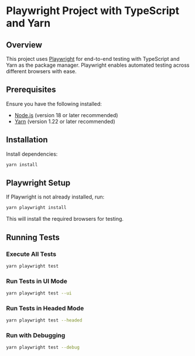 # Playwright Project with TypeScript and Yarn

## Overview
This project uses [Playwright](https://playwright.dev/) for end-to-end testing with TypeScript and Yarn as the package manager. Playwright enables automated testing across different browsers with ease.

## Prerequisites
Ensure you have the following installed:
- [Node.js](https://nodejs.org/) (version 18 or later recommended)
- [Yarn](https://yarnpkg.com/) (version 1.22 or later recommended)

## Installation

Install dependencies:
```sh
yarn install
```

## Playwright Setup
If Playwright is not already installed, run:
```sh
yarn playwright install
```
This will install the required browsers for testing.

## Running Tests

### Execute All Tests
```sh
yarn playwright test
```

### Run Tests in UI Mode
```sh
yarn playwright test --ui 
```

### Run Tests in Headed Mode
```sh
yarn playwright test --headed
```

### Run with Debugging
```sh
yarn playwright test --debug
```
